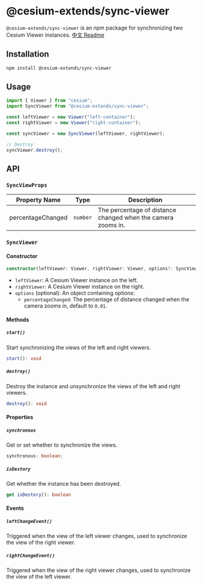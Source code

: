 # @cesium-extends/sync-viewer

`@cesium-extends/sync-viewer` is an npm package for synchronizing two Cesium Viewer instances.
[中文 Readme](./README_CN.md)

## Installation

```bash
npm install @cesium-extends/sync-viewer
```

## Usage

```js
import { Viewer } from "cesium";
import SyncViewer from "@cesium-extends/sync-viewer";

const leftViewer = new Viewer("left-container");
const rightViewer = new Viewer("right-container");

const syncViewer = new SyncViewer(leftViewer, rightViewer);

// Destroy
syncViewer.destroy();
```

## API

### `SyncViewProps`

| Property Name     | Type     | Description                                                  |
| ----------------- | -------- | ------------------------------------------------------------ |
| percentageChanged | `number` | The percentage of distance changed when the camera zooms in. |

### `SyncViewer`

#### Constructor

```ts
constructor(leftViewer: Viewer, rightViewer: Viewer, options?: SyncViewProps)
```

- `leftViewer`: A Cesium Viewer instance on the left.
- `rightViewer`: A Cesium Viewer instance on the right.
- `options` (optional): An object containing options:
  - `percentageChanged`: The percentage of distance changed when the camera zooms in, default to `0.01`.

#### Methods

##### `start()`

Start synchronizing the views of the left and right viewers.

```ts
start(): void
```

##### `destroy()`

Destroy the instance and unsynchronize the views of the left and right viewers.

```ts
destroy(): void
```

#### Properties

##### `synchronous`

Get or set whether to synchronize the views.

```ts
synchronous: boolean;
```

##### `isDestory`

Get whether the instance has been destroyed.

```ts
get isDestory(): boolean
```

#### Events

##### `leftChangeEvent()`

Triggered when the view of the left viewer changes, used to synchronize the view of the right viewer.

##### `rightChangeEvent()`

Triggered when the view of the right viewer changes, used to synchronize the view of the left viewer.
